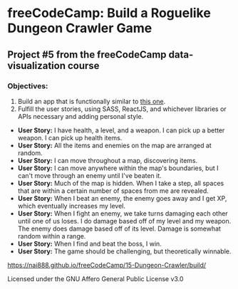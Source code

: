 # freeCodeCamp: Build a Roguelike Dungeon Crawler Game

## Project #5 from the freeCodeCamp data-visualization course

### Objectives:

1. Build an app that is functionally similar to [this one](https://codepen.io/FreeCodeCamp/full/PNJRyd/).
2. Fulfill the user stories, using SASS, ReactJS, and whichever libraries or APIs necessary and adding personal style.

- **User Story:** I have health, a level, and a weapon. I can pick up a better weapon. I can pick up health items.
- **User Story:** All the items and enemies on the map are arranged at random.
- **User Story:** I can move throughout a map, discovering items.
- **User Story:** I can move anywhere within the map's boundaries, but I can't move through an enemy until I've beaten it.
- **User Story:** Much of the map is hidden. When I take a step, all spaces that are within a certain number of spaces from me are revealed.
- **User Story:** When I beat an enemy, the enemy goes away and I get XP, which eventually increases my level.
- **User Story:** When I fight an enemy, we take turns damaging each other until one of us loses. I do damage based off of my level and my weapon. The enemy does damage based off of its level. Damage is somewhat random within a range.
- **User Story:** When I find and beat the boss, I win.
- **User Story:** The game should be challenging, but theoretically winnable.

<https://nai888.github.io/freeCodeCamp/15-Dungeon-Crawler/build/>

Licensed under the GNU Affero General Public License v3.0
